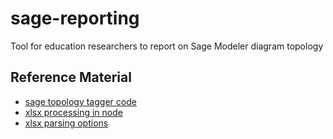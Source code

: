 # sage-reporting
Tool for education researchers to report on Sage Modeler diagram topology

## Reference Material

* [sage topology tagger code](https://github.com/concord-consortium/building-models/blob/master/src/code/utils/topology-tagger.ts)
* [xlsx processing in node](https://www.npmjs.com/package/xlsx)
* [xlsx parsing options](https://www.npmjs.com/package/xlsx#parsing-options)